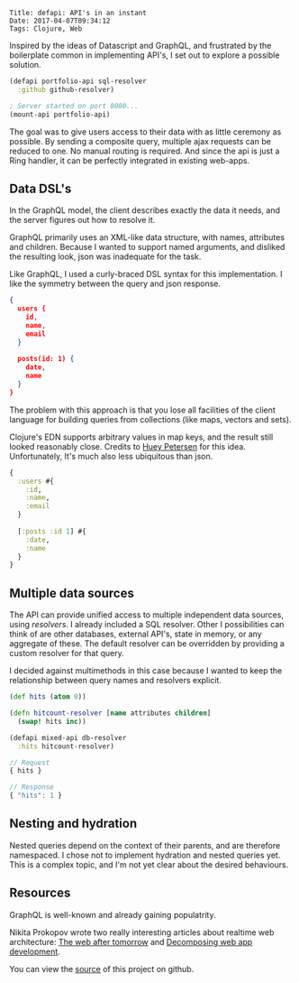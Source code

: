     Title: defapi: API's in an instant
    Date: 2017-04-07T09:34:12
    Tags: Clojure, Web

Inspired by the ideas of Datascript and GraphQL, and frustrated by the boilerplate common in implementing API's, I set out to explore a possible solution.  

<!-- more -->

```clojure
(defapi portfolio-api sql-resolver
  :github github-resolver)

; Server started on port 8080...
(mount-api portfolio-api) 
```


The goal was to give users access to their data with as little ceremony as possible. By sending a composite query, multiple ajax requests can be reduced to one. No manual routing is required. And since the api is just a Ring handler, it can be perfectly integrated in existing web-apps.


## Data DSL's
In the GraphQL model, the client describes exactly the data it needs, and the server figures out how to resolve it.

GraphQL primarily uses an XML-like data structure, with names, attributes and children. Because I wanted to support named arguments, and disliked the resulting look, json was inadequate for the task. 

Like GraphQL, I used a curly-braced DSL syntax for this implementation. I like the symmetry between the query and json response.

```json
{ 
  users {
    id,
    name,
    email
  }
  
  posts(id: 1) {
    date,
    name
  }
}
```

The problem with this approach is that you lose all facilities of the client language for building queries from collections (like maps, vectors and sets).

Clojure's EDN supports arbitrary values in map keys, 
and the result still looked reasonably close. Credits to [Huey Petersen](http://hueypetersen.com/posts/2015/02/02/first-thoughts-on-graph-ql/) for this idea.
Unfortunately, It's much also less ubiquitous than json.

```clojure
{ 
  :users #{
    :id,
    :name,
    :email
  }
  
  [:posts :id 1] #{
    :date,
    :name
  }
}
```



## Multiple data sources
The API can provide unified access to multiple independent data sources, using _resolvers_. I already included a SQL resolver. Other I possibilities can think of are other databases, external API's, state in memory, or any aggregate of these. The default resolver can be overridden by providing a custom resolver for that query.

I decided against multimethods in this case because I wanted to keep the relationship between query names and resolvers explicit.

```clojure
(def hits (atom 0))

(defn hitcount-resolver [name attributes children]
  (swap! hits inc))

(defapi mixed-api db-resolver
  :hits hitcount-resolver)
```

```js
// Request
{ hits }

// Response
{ "hits": 1 }
```


## Nesting and hydration
Nested queries depend on the context of their parents, and are therefore namespaced. I chose not to implement hydration and nested queries yet.
This is a complex topic, and I'm not yet clear about the desired behaviours.


## Resources
GraphQL is well-known and already gaining populatrity.

Nikita Prokopov wrote two really interesting articles about realtime web architecture: [The web after tomorrow](http://tonsky.me/blog/the-web-after-tomorrow/) and [Decomposing web app development](http://tonsky.me/blog/decomposing-web-app-development).

You can view the [source](https://github.com/reinvdwoerd/defapi) of this project on github.